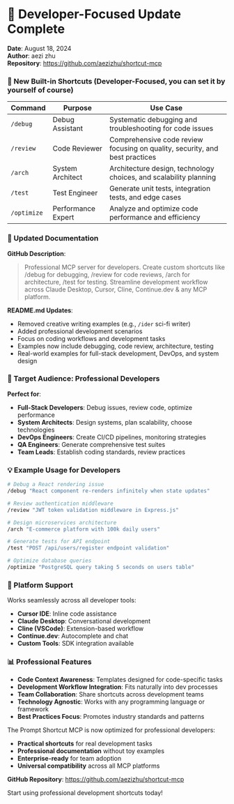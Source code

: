 # 🎯 Developer-Focused Update Complete

**Date**: August 18, 2024  
**Author**: aezi zhu  
**Repository**: https://github.com/aezizhu/shortcut-mcp


### 🔧 New Built-in Shortcuts (Developer-Focused, you can set it by yourself of course)

| Command | Purpose | Use Case |
|---------|---------|----------|
| `/debug` | Debug Assistant | Systematic debugging and troubleshooting for code issues |
| `/review` | Code Reviewer | Comprehensive code review focusing on quality, security, and best practices |
| `/arch` | System Architect | Architecture design, technology choices, and scalability planning |
| `/test` | Test Engineer | Generate unit tests, integration tests, and edge cases |
| `/optimize` | Performance Expert | Analyze and optimize code performance and efficiency |

### 📖 Updated Documentation

**GitHub Description**:
> Professional MCP server for developers. Create custom shortcuts like /debug for debugging, /review for code reviews, /arch for architecture, /test for testing. Streamline development workflow across Claude Desktop, Cursor, Cline, Continue.dev & any MCP platform.

**README.md Updates**:
- Removed creative writing examples (e.g., `/ider` sci-fi writer)
- Added professional development scenarios
- Focus on coding workflows and development tasks
- Examples now include debugging, code review, architecture, testing
- Real-world examples for full-stack development, DevOps, and system design

### 🎯 Target Audience: Professional Developers

**Perfect for**:
- **Full-Stack Developers**: Debug issues, review code, optimize performance
- **System Architects**: Design systems, plan scalability, choose technologies
- **DevOps Engineers**: Create CI/CD pipelines, monitoring strategies
- **QA Engineers**: Generate comprehensive test suites
- **Team Leads**: Establish coding standards, review practices

### 💡 Example Usage for Developers

```bash
# Debug a React rendering issue
/debug "React component re-renders infinitely when state updates"

# Review authentication middleware
/review "JWT token validation middleware in Express.js"

# Design microservices architecture
/arch "E-commerce platform with 100k daily users"

# Generate tests for API endpoint
/test "POST /api/users/register endpoint validation"

# Optimize database queries
/optimize "PostgreSQL query taking 5 seconds on users table"
```

### 🚀 Platform Support

Works seamlessly across all developer tools:
- **Cursor IDE**: Inline code assistance
- **Claude Desktop**: Conversational development
- **Cline (VSCode)**: Extension-based workflow
- **Continue.dev**: Autocomplete and chat
- **Custom Tools**: SDK integration available

### 📊 Professional Features

- **Code Context Awareness**: Templates designed for code-specific tasks
- **Development Workflow Integration**: Fits naturally into dev processes
- **Team Collaboration**: Share shortcuts across development teams
- **Technology Agnostic**: Works with any programming language or framework
- **Best Practices Focus**: Promotes industry standards and patterns


The Prompt Shortcut MCP is now optimized for professional developers:
- **Practical shortcuts** for real development tasks
- **Professional documentation** without toy examples
- **Enterprise-ready** for team adoption
- **Universal compatibility** across all MCP platforms

**GitHub Repository**: https://github.com/aezizhu/shortcut-mcp

Start using professional development shortcuts today!
